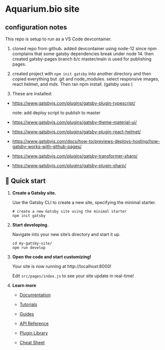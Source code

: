 # Aquarium.bio site

## configuration notes

This repo is setup to run as a VS Code devcontainer.

1. cloned repo from github. added devcontainer using node-12 since npm complains that some gatsby dependencies break under node 14. then created gatsby-pages branch b/c master/main is used for publishing pages.
2. created project with `npm init gatsby` into another directory and then copied everything but .git and node_modules.
   select responsive images, react helmet, and mdx.
   Then ran npm install. (gatsby uses )

3. These are installed:

- https://www.gatsbyjs.com/plugins/gatsby-plugin-typescript/

  note: add deploy script to publish to master

- https://www.gatsbyjs.com/plugins/gatsby-theme-material-ui/
- https://www.gatsbyjs.com/plugins/gatsby-plugin-react-helmet/
- https://www.gatsbyjs.com/docs/how-to/previews-deploys-hosting/how-gatsby-works-with-github-pages/
- https://www.gatsbyjs.com/plugins/gatsby-transformer-sharp/
- https://www.gatsbyjs.com/plugins/gatsby-plugin-sharp/

<!-- <p align="center">
  <a href="https://www.gatsbyjs.com/?utm_source=starter&utm_medium=readme&utm_campaign=minimal-starter">
    <img alt="Gatsby" src="https://www.gatsbyjs.com/Gatsby-Monogram.svg" width="60" />
  </a>
</p>
<h1 align="center">
  Gatsby minimal starter
</h1> -->

## 🚀 Quick start

1.  **Create a Gatsby site.**

    Use the Gatsby CLI to create a new site, specifying the minimal starter.

    ```shell
    # create a new Gatsby site using the minimal starter
    npm init gatsby
    ```

2.  **Start developing.**

    Navigate into your new site’s directory and start it up.

    ```shell
    cd my-gatsby-site/
    npm run develop
    ```

3.  **Open the code and start customizing!**

    Your site is now running at http://localhost:8000!

    Edit `src/pages/index.js` to see your site update in real-time!

4.  **Learn more**

    - [Documentation](https://www.gatsbyjs.com/docs/?utm_source=starter&utm_medium=readme&utm_campaign=minimal-starter)

    - [Tutorials](https://www.gatsbyjs.com/tutorial/?utm_source=starter&utm_medium=readme&utm_campaign=minimal-starter)

    - [Guides](https://www.gatsbyjs.com/tutorial/?utm_source=starter&utm_medium=readme&utm_campaign=minimal-starter)

    - [API Reference](https://www.gatsbyjs.com/docs/api-reference/?utm_source=starter&utm_medium=readme&utm_campaign=minimal-starter)

    - [Plugin Library](https://www.gatsbyjs.com/plugins?utm_source=starter&utm_medium=readme&utm_campaign=minimal-starter)

    - [Cheat Sheet](https://www.gatsbyjs.com/docs/cheat-sheet/?utm_source=starter&utm_medium=readme&utm_campaign=minimal-starter)
